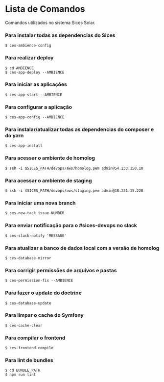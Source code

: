 Lista de Comandos
=================

Comandos utilizados no sistema Sices Solar.

### Para instalar todas as dependencias do Sices
```
$ ces-ambience-config
```

### Para realizar deploy
```
$ cd AMBIENCE
$ ces-app-deploy --AMBIENCE
```

### Para iniciar as aplicações
```
$ ces-app-start --AMBIENCE
```

### Para configurar a aplicação
```
$ ces-app-config --AMBIENCE
```

### Para instalar/atualizar todas as dependencias do composer e do yarn
```
$ ces-app-install
```

### Para acessar o ambiente de homolog
```
$ ssh -i $SICES_PATH/devops/aws/homolog.pem admin@54.233.150.10
```

### Para acessar o ambiente de staging
```
$ ssh -i $SICES_PATH/devops/aws/staging.pem admin@18.231.15.228
```

### Para iniciar uma nova branch
```
$ ces-new-task issue-NUMBER
```

### Para enviar notificação para o #sices-devops no slack
```
$ ces-slack-notify 'MESSAGE'
```

### Para atualizar a banco de dados local com a versão de homolog
```
$ ces-database-mirror
```

### Para corrigir permissões de arquivos e pastas
```
$ ces-permission-fix --AMBIENCE
```

### Para fazer o update do doctrine
```
$ ces-database-update
```

### Para limpar o cache do Symfony
```
$ ces-cache-clear
```

### Para compilar o frontend
```
$ ces-frontend-compile
```

### Para lint de bundles
```
$ cd BUNDLE_PATH
$ npm run lint
```
